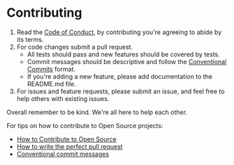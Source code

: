 # Contributing

1. Read the [Code of Conduct](CODE_OF_CONDUCT.md), by contributing you're agreeing to abide by its terms.
2. For code changes submit a pull request.
   - All tests should pass and new features should be covered by tests.
   - Commit messages should be descriptive and follow the [Conventional Commits](https://www.conventionalcommits.org/en/v1.0.0/) format.
   - If you're adding a new feature, please add documentation to the README.md file.
3. For issues and feature requests, please submit an issue, and feel free to help others with existing issues.

Overall remember to be kind. We're all here to help each other.

For tips on how to contribute to Open Source projects:

- [How to Contribute to Open Source](https://opensource.guide/how-to-contribute/)
- [How to write the perfect pull request](https://github.blog/2015-01-21-how-to-write-the-perfect-pull-request/)
- [Conventional commit messages](https://www.conventionalcommits.org/en/v1.0.0/)
